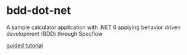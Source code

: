 # bdd-dot-net
A sample calculator application with .NET 6 applying behavior driven development (BDD) through Specflow

[guided tutorial](https://docs.specflow.org/projects/getting-started/en/latest/gettingstartedrider/Step1r.html)
